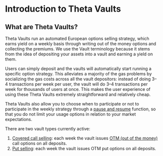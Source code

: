 # Introduction to Theta Vaults

## What are Theta Vaults?

Theta Vaults run an automated European options selling strategy, which earns yield on a weekly basis through writing out of the money options and collecting the premiums. We use the Vault terminology because it stems from the idea of depositing your assets into a vault and earning a yield on them.

Users can simply deposit and the vaults will automatically start running a specific option strategy. This alleviates a majority of the gas problems by socializing the gas costs across all the vault depositors: instead of doing 3–4 transactions per week per user, the vault will do 3–4 transactions per week for thousands of users at once. This makes the user experience of using these Theta Vaults extremely straightforward and relatively cheap.

Theta Vaults also allow you to choose when to participate or not to participate in the weekly strategy through a [pause and resume](../user-guides/how-to-pause-and-resume.md) function, so that you do not limit your usage options in relation to your market expectations.

There are two vault types currently active:

1. [Covered call selling](https://www.investopedia.com/terms/c/coveredcall.asp): each week the vault issues [OTM (out of the money)](https://www.investopedia.com/terms/o/outofthemoney.asp) call options on all deposits.
2. [Put selling](https://www.investopedia.com/terms/p/putoption.asp): each week the vault issues OTM put options on all deposits.
